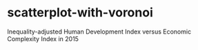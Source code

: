 # scatterplot-with-voronoi
Inequality-adjusted Human Development Index versus Economic Complexity Index in 2015
